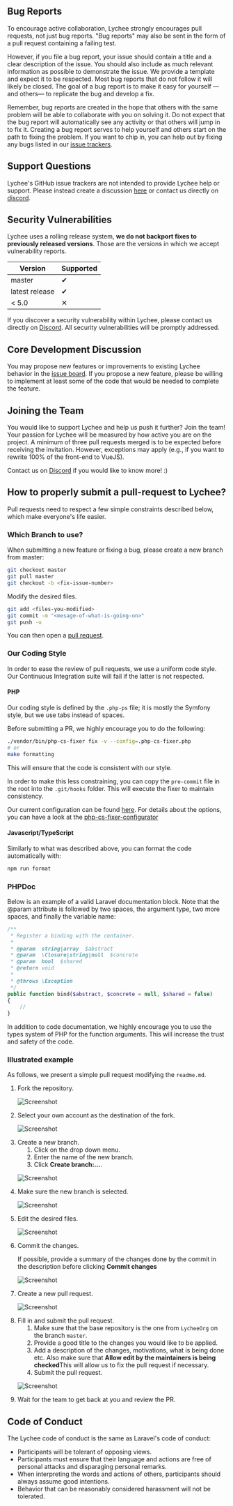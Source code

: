 ## Bug Reports

To encourage active collaboration, Lychee strongly encourages pull requests, not just bug reports. "Bug reports" may also be sent in the form of a pull request containing a failing test.

However, if you file a bug report, your issue should contain a title and a clear description of the issue. You should also include as much relevant information as possible to demonstrate the issue. We provide a template and expect it to be respected. Most bug reports that do not follow it will likely be closed. The goal of a bug report is to make it easy for yourself &mdash;and others&mdash; to replicate the bug and develop a fix.

Remember, bug reports are created in the hope that others with the same problem will be able to collaborate with you on solving it. Do not expect that the bug report will automatically see any activity or that others will jump in to fix it. Creating a bug report serves to help yourself and others start on the path to fixing the problem. If you want to chip in, you can help out by fixing any bugs listed in our [issue trackers][1].

## Support Questions

Lychee's GitHub issue trackers are not intended to provide Lychee help or support. Please instead create a discussion [here][3] or contact us directly on [discord][2].

## Security Vulnerabilities

Lychee uses a rolling release system, **we do not backport fixes to previously released versions**.
Those are the versions in which we accept vulnerability reports.

| Version        | Supported |
|----------------|-----------|
| master         | &#10004;  |
| latest release | &#10004;  |
| < 5.0          | &#10005;  |

If you discover a security vulnerability within Lychee, please contact us directly on [Discord][2]. All security vulnerabilities will be promptly addressed.

## Core Development Discussion

You may propose new features or improvements to existing Lychee behavior in the [issue board][1]. If you propose a new feature, please be willing to implement at least some of the code that would be needed to complete the feature.

## Joining the Team

You would like to support Lychee and help us push it further? Join the team!
Your passion for Lychee will be measured by how active you are on the project.
A minimum of three pull requests merged is to be expected before receiving the invitation.
However, exceptions may apply (e.g., if you want to rewrite 100% of the front-end to VueJS).

Contact us on [Discord][2]  if you would like to know more! :)

## How to properly submit a pull-request to Lychee?

Pull requests need to respect a few simple constraints described below, which make everyone's life easier.

### Which Branch to use?
When submitting a new feature or fixing a bug, please create a new branch from master:

```bash
git checkout master
git pull master
git checkout -b <fix-issue-number>
```

Modify the desired files.

```bash
git add <files-you-modified>
git commit -m "<mesage-of-what-is-going-on>"
git push -u
```

You can then open a [pull request][4].

### Our Coding Style
In order to ease the review of pull requests, we use a uniform code style. Our Continuous Integration suite will 
fail if the latter is not respected.

#### PHP

Our coding style is defined by the `.php-ps` file; it is mostly the Symfony style, but we use tabs instead of spaces.

Before submitting a PR, we highly encourage you to do the following:
```bash
./vendor/bin/php-cs-fixer fix -v --config=.php-cs-fixer.php
# or
make formatting
```
This will ensure that the code is consistent with our style.

In order to make this less constraining, you can copy the `pre-commit` file in the root into the `.git/hooks` folder. This will execute the fixer to maintain consistency.

Our current configuration can be found [here](https://github.com/LycheeOrg/Lychee/blob/master/.php_cs).
For details about the options, you can have a look at the [php-cs-fixer-configurator](https://mlocati.github.io/php-cs-fixer-configurator)

#### Javascript/TypeScript

Similarly to what was described above, you can format the code automatically with:

```bash
npm run format
```

### PHPDoc
Below is an example of a valid Laravel documentation block. Note that the @param attribute is followed by two spaces, the argument type, two more spaces, and finally the variable name:

```php
/**
 * Register a binding with the container.
 *
 * @param  string|array  $abstract
 * @param  \Closure|string|null  $concrete
 * @param  bool  $shared
 * @return void
 *
 * @throws \Exception
 */
public function bind($abstract, $concrete = null, $shared = false)
{
    //
}
```

In addition to code documentation, we highly encourage you to use the types system of PHP for the function arguments.
This will increase the trust and safety of the code.

### Illustrated example

As follows, we present a simple pull request modifying the `readme.md`.

<ol>
<li>Fork the repository.

<p><img alt="Screenshot" src="img/contribute1.png" /></p>
</li>

<li>Select your own account as the destination of the fork.

<p><img alt="Screenshot" src="img/contribute2.png" /></p>
</li>

<li>Create a new branch.

<ol style="margin-left:1em">
<li>Click on the drop down menu.</li>
<li>Enter the name of the new branch.</li>
<li>Click <strong>Create branch:...</strong>.</li>
</ol>

<p><img alt="Screenshot" src="img/contribute3.png" /></p>
</li>

<li>Make sure the new branch is selected.

<p><img alt="Screenshot" src="img/contribute4.png" /></p>
</li>

<li>Edit the desired files.

<p><img alt="Screenshot" src="img/contribute5.png" /></p>
</li>

<li>Commit the changes.

If possible, provide a summary of the changes done by the commit in the description before clicking <strong>Commit changes</strong>

<p><img alt="Screenshot" src="img/contribute6.png" /></p>
</li>

<li>Create a new pull request.

<p><img alt="Screenshot" src="img/contribute7.png" /></p>
</li>

<li>Fill in and submit the pull request.

<ol style="margin-left:1em">
<li>Make sure that the base repository is the one from <code>LycheeOrg</code> on the branch <code>master</code>.</li>
<li>Provide a good title to the changes you would like to be applied.</li>
<li>Add a description of the changes, motivations, what is being done etc. Also make sure that <strong>Allow edit by the maintainers is being checked</strong>This will allow us to fix the pull request if necessary.</li>
<li>Submit the pull request.</li>
</ol>

<p><img alt="Screenshot" src="img/contribute8.png" /></p>
</li>

<li>Wait for the team to get back at you and review the PR.</li>

</ol>

## Code of Conduct
The Lychee code of conduct is the same as Laravel's code of conduct:

- Participants will be tolerant of opposing views.
- Participants must ensure that their language and actions are free of personal attacks and disparaging personal remarks.
- When interpreting the words and actions of others, participants should always assume good intentions.
- Behavior that can be reasonably considered harassment will not be tolerated.


[1]: https://github.com/LycheeOrg/Lychee/issues
[2]: https://discord.gg/JMPvuRQcTf
[3]: https://github.com/LycheeOrg/Lychee/discussions
[4]: https://github.com/LycheeOrg/Lychee/pulls

